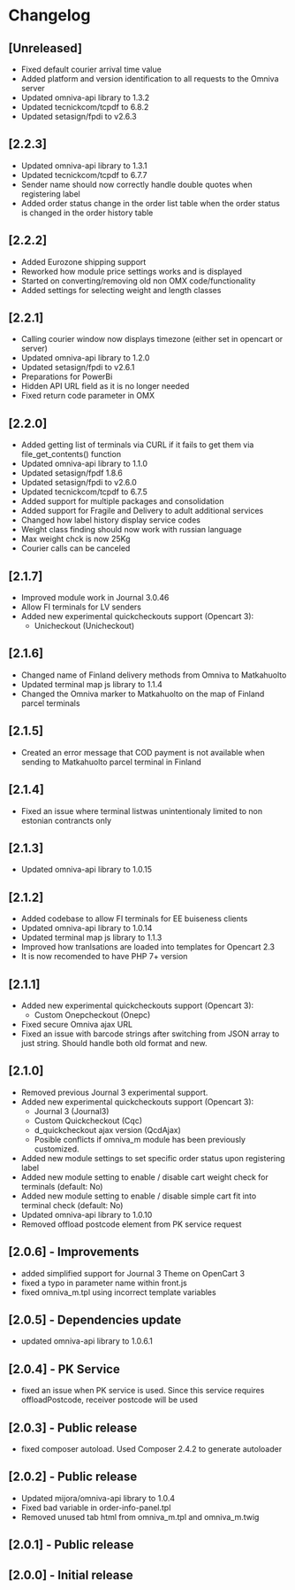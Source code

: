# Changelog

## [Unreleased]
- Fixed default courier arrival time value
- Added platform and version identification to all requests to the Omniva server
- Updated omniva-api library to 1.3.2
- Updated tecnickcom/tcpdf to 6.8.2
- Updated setasign/fpdi to v2.6.3

## [2.2.3]
- Updated omniva-api library to 1.3.1
- Updated tecnickcom/tcpdf to 6.7.7
- Sender name should now correctly handle double quotes when registering label
- Added order status change in the order list table when the order status is changed in the order history table

## [2.2.2]
- Added Eurozone shipping support
- Reworked how module price settings works and is displayed
- Started on converting/removing old non OMX code/functionality
- Added settings for selecting weight and length classes

## [2.2.1]
- Calling courier window now displays timezone (either set in opencart or server)
- Updated omniva-api library to 1.2.0
- Updated setasign/fpdi to v2.6.1
- Preparations for PowerBi
- Hidden API URL field as it is no longer needed
- Fixed return code parameter in OMX

## [2.2.0]
- Added getting list of terminals via CURL if it fails to get them via file_get_contents() function
- Updated omniva-api library to 1.1.0
- Updated setasign/fpdf 1.8.6
- Updated setasign/fpdi to v2.6.0
- Updated tecnickcom/tcpdf to 6.7.5
- Added support for multiple packages and consolidation
- Added support for Fragile and Delivery to adult additional services
- Changed how label history display service codes
- Weight class finding should now work with russian language
- Max weight chck is now 25Kg
- Courier calls can be canceled

## [2.1.7]
- Improved module work in Journal 3.0.46
- Allow FI terminals for LV senders
- Added new experimental quickcheckouts support (Opencart 3):
    - Unicheckout (Unicheckout)

## [2.1.6]
- Changed name of Finland delivery methods from Omniva to Matkahuolto
- Updated terminal map js library to 1.1.4
- Changed the Omniva marker to Matkahuolto on the map of Finland parcel terminals

## [2.1.5]
- Created an error message that COD payment is not available when sending to Matkahuolto parcel terminal in Finland

## [2.1.4]
- Fixed an issue where terminal listwas unintentionaly limited to non estonian contrancts only

## [2.1.3]
- Updated omniva-api library to 1.0.15 

## [2.1.2]
- Added codebase to allow FI terminals for EE buiseness clients
- Updated omniva-api library to 1.0.14
- Updated terminal map js library to 1.1.3
- Improved how tranlsations are loaded into templates for Opencart 2.3
- It is now recomended to have PHP 7+ version

## [2.1.1]
- Added new experimental quickcheckouts support (Opencart 3):
    - Custom Onepcheckout (Onepc)
- Fixed secure Omniva ajax URL
- Fixed an issue with barcode strings after switching from JSON array to just string. Should handle both old format and new.

## [2.1.0]
- Removed previous Journal 3 experimental support.
- Added new experimental quickcheckouts support (Opencart 3):
    - Journal 3 (Journal3)
    - Custom Quickcheckout (Cqc)
    - d_quickcheckout ajax version (QcdAjax)
    - Posible conflicts if omniva_m module has been previously customized. 
- Added new module settings to set specific order status upon registering label
- Added new module setting to enable / disable cart weight check for terminals (default: No)
- Added new module setting to enable / disable simple cart fit into terminal check (default: No)
- Updated omniva-api library to 1.0.10
- Removed offload postcode element from PK service request

## [2.0.6] - Improvements
- added simplified support for Journal 3 Theme on OpenCart 3
- fixed a typo in parameter name within front.js
- fixed omniva_m.tpl using incorrect template variables

## [2.0.5] - Dependencies update
- updated omniva-api library to 1.0.6.1

## [2.0.4] - PK Service
- fixed an issue when PK service is used. Since this service requires offloadPostcode, receiver postcode will be used

## [2.0.3] - Public release
- fixed composer autoload. Used Composer 2.4.2 to generate autoloader

## [2.0.2] - Public release
- Updated mijora/omniva-api library to 1.0.4
- Fixed bad variable in order-info-panel.tpl
- Removed unused tab html from omniva_m.tpl and omniva_m.twig

## [2.0.1] - Public release

## [2.0.0] - Initial release
